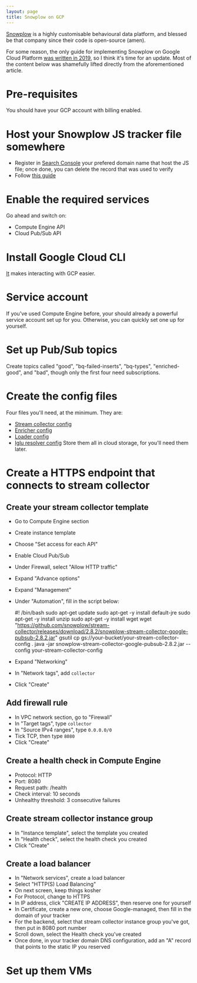 ```yaml
---
layout: page
title: Snowplow on GCP
---
```


[Snowplow](https://snowplow.io/) is a highly customisable behavioural data platform, and blessed be that company since their code is open-source (amen).

For some reason, the only guide for implementing Snowplow on Google Cloud Platform [was written in 2019](https://www.simoahava.com/analytics/install-snowplow-on-the-google-cloud-platform/), so I think it's time for an update. Most of the content below was shamefully lifted directly from the aforementioned article.

# Pre-requisites
You should have your GCP account with billing enabled.

# Host your Snowplow JS tracker file somewhere
- Register in [Search Console](https://search.google.com/search-console/welcome) your prefered domain name that host the JS file; once done, you can delete the record that was used to verify
- Follow [this guide](https://docs.snowplow.io/docs/collecting-data/collecting-from-own-applications/javascript-trackers/javascript-tracker/self-hosting-the-javascript-tracker/self-hosting-the-javascript-tracker-on-google-cloud/)

# Enable the required services
Go ahead and switch on:
- Compute Engine API
- Cloud Pub/Sub API

# Install Google Cloud CLI
[It](https://cloud.google.com/sdk/docs/install) makes interacting with GCP easier.

# Service account
If you've used Compute Engine before, your should already a powerful service account set up for you. Otherwise, you can quickly set one up for yourself.

# Set up Pub/Sub topics
Create topics called "good", "bq-failed-inserts", "bq-types", "enriched-good", and "bad", though only the first four need subscriptions.

# Create the config files
Four files you'll need, at the minimum. They are:
- [Stream collector config](https://github.com/snowplow/stream-collector/blob/master/examples/config.pubsub.extended.hocon)
- [Enricher config](https://github.com/snowplow/enrich/blob/master/config/config.pubsub.minimal.hocon)
- [Loader config](https://github.com/snowplow-incubator/snowplow-bigquery-loader/blob/master/config/config.minimal.hocon)
- [Iglu resolver config](https://github.com/snowplow/enrich/blob/master/config/iglu_resolver.json)
Store them all in cloud storage, for you'll need them later.

# Create a HTTPS endpoint that connects to stream collector
## Create your stream collector template
- Go to Compute Engine section
- Create instance template
- Choose "Set access for each API"
- Enable Cloud Pub/Sub
- Under Firewall, select "Allow HTTP traffic"
- Expand "Advance options"
- Expand "Management"
- Under "Automation", fill in the script below:

    #! /bin/bash
    sudo apt-get update
    sudo apt-get -y install default-jre
    sudo apt-get -y install unzip
    sudo apt-get -y install wget
    wget "https://github.com/snowplow/stream-collector/releases/download/2.8.2/snowplow-stream-collector-google-pubsub-2.8.2.jar"
    gsutil cp gs://your-bucket/your-stream-collector-config .
    java -jar snowplow-stream-collector-google-pubsub-2.8.2.jar --config your-stream-collector-config

- Expand "Networking"
- In "Network tags", add `collector`
- Click "Create"

## Add firewall rule
- In VPC network section, go to "Firewall"
- In "Target tags", type `collector`
- In "Source IPv4 ranges", type `0.0.0.0/0`
- Tick TCP, then type `8080`
- Click "Create"

## Create a health check in Compute Engine
- Protocol: HTTP
- Port: 8080
- Request path: /health
- Check interval: 10 seconds
- Unhealthy threshold: 3 consecutive failures

## Create stream collector instance group
- In "Instance template", select the template you created
- In "Health check", select the health check you created
- Click "Create"

## Create a load balancer
- In "Network services", create a load balancer
- Select "HTTP(S) Load Balancing"
- On next screen, keep things kosher
- For Protocol, change to HTTPS
- In IP address, click "CREATE IP ADDRESS", then reserve one for yourself
- In Certificate, create a new one, choose Google-managed, then fill in the domain of your tracker
- For the backend, select that stream collector instance group you've got, then put in 8080 port number
- Scroll down, select the Health check you've created
- Once done, in your tracker domain DNS configuration, add an "A" record that points to the static IP you reserved

# Set up them VMs